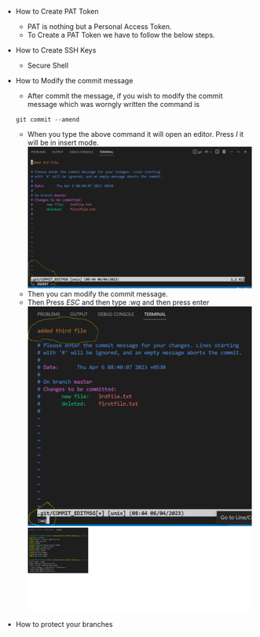 - How to Create PAT Token
    - PAT is nothing but a Personal Access Token.
    - To Create a PAT Token we have to follow the below steps.
- How to Create SSH Keys
    - Secure Shell
- How to Modify the commit message
    - After commit the message, if you wish to modify the commit message which was worngly written the command is
    ```
    git commit --amend
    ```
    - When you type the above command it will open an editor. Press *I* it will be in insert mode.
    ![Privew](../images/git49.png)
    - Then you can modify the commit message.
    - Then Press *ESC* and then type *:wq* and then press enter
    ![Privew](../images/git50.png)
    ![Privew](../images/git51.png)

- How to protect your branches
